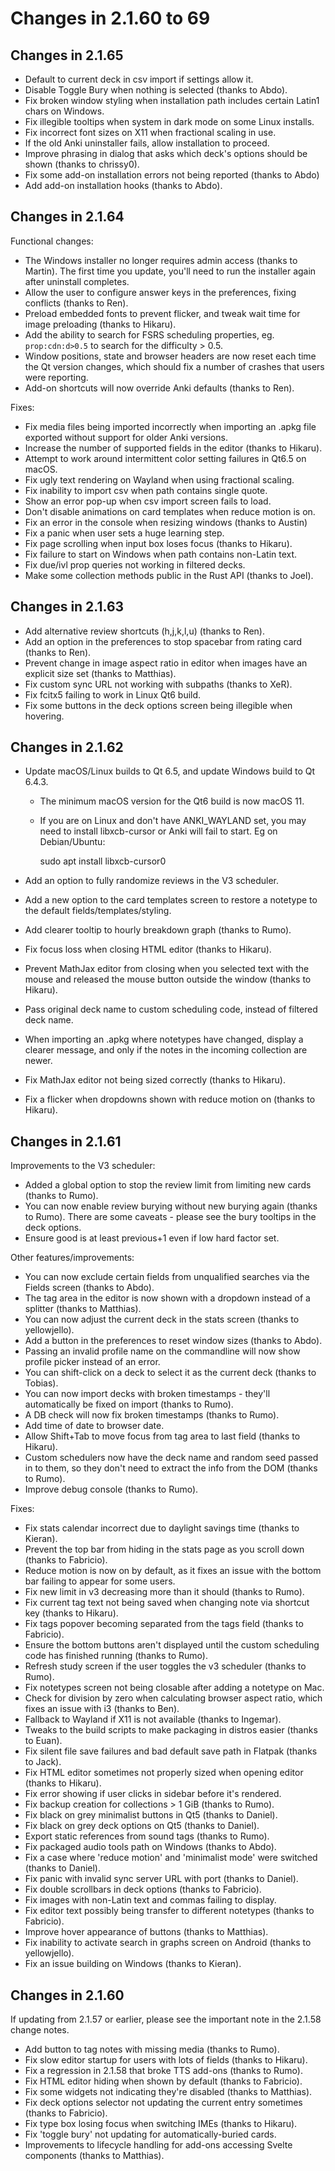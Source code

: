 # Changes in 2.1.60 to 69

<!-- toc -->

## Changes in 2.1.65

- Default to current deck in csv import if settings allow it.
- Disable Toggle Bury when nothing is selected (thanks to Abdo).
- Fix broken window styling when installation path includes certain Latin1 chars on Windows.
- Fix illegible tooltips when system in dark mode on some Linux installs.
- Fix incorrect font sizes on X11 when fractional scaling in use.
- If the old Anki uninstaller fails, allow installation to proceed.
- Improve phrasing in dialog that asks which deck's options should be shown (thanks to chrissy0).
- Fix some add-on installation errors not being reported (thanks to Abdo)
- Add add-on installation hooks (thanks to Abdo).

## Changes in 2.1.64

Functional changes:

- The Windows installer no longer requires admin access (thanks to Martin). The first time you
  update, you'll need to run the installer again after uninstall completes.
- Allow the user to configure answer keys in the preferences, fixing conflicts (thanks to Ren).
- Preload embedded fonts to prevent flicker, and tweak wait time for image preloading (thanks to Hikaru).
- Add the ability to search for FSRS scheduling properties, eg. `prop:cdn:d>0.5` to search
  for the difficulty > 0.5.
- Window positions, state and browser headers are now reset each time the Qt version changes,
  which should fix a number of crashes that users were reporting.
- Add-on shortcuts will now override Anki defaults (thanks to Ren).

Fixes:

- Fix media files being imported incorrectly when importing an .apkg file exported without support for older
  Anki versions.
- Increase the number of supported fields in the editor (thanks to Hikaru).
- Attempt to work around intermittent color setting failures in Qt6.5 on macOS.
- Fix ugly text rendering on Wayland when using fractional scaling.
- Fix inability to import csv when path contains single quote.
- Show an error pop-up when csv import screen fails to load.
- Don't disable animations on card templates when reduce motion is on.
- Fix an error in the console when resizing windows (thanks to Austin)
- Fix a panic when user sets a huge learning step.
- Fix page scrolling when input box loses focus (thanks to Hikaru).
- Fix failure to start on Windows when path contains non-Latin text.
- Fix due/ivl prop queries not working in filtered decks.
- Make some collection methods public in the Rust API (thanks to Joel).

## Changes in 2.1.63

- Add alternative review shortcuts (h,j,k,l,u) (thanks to Ren).
- Add an option in the preferences to stop spacebar from rating card (thanks to Ren).
- Prevent change in image aspect ratio in editor when images have an explicit size set (thanks to Matthias).
- Fix custom sync URL not working with subpaths (thanks to XeR).
- Fix fcitx5 failing to work in Linux Qt6 build.
- Fix some buttons in the deck options screen being illegible when hovering.

## Changes in 2.1.62

- Update macOS/Linux builds to Qt 6.5, and update Windows build to Qt 6.4.3.
  - The minimum macOS version for the Qt6 build is now macOS 11.
  - If you are on Linux and don't have ANKI_WAYLAND set, you may need to install
    libxcb-cursor or Anki will fail to start. Eg on Debian/Ubuntu:

    sudo apt install libxcb-cursor0

- Add an option to fully randomize reviews in the V3 scheduler.
- Add a new option to the card templates screen to restore a notetype to the
  default fields/templates/styling.
- Add clearer tooltip to hourly breakdown graph (thanks to Rumo).
- Fix focus loss when closing HTML editor (thanks to Hikaru).
- Prevent MathJax editor from closing when you selected text with the mouse and
  released the mouse button outside the window (thanks to Hikaru).
- Pass original deck name to custom scheduling code, instead of filtered deck
  name.
- When importing an .apkg where notetypes have changed, display a clearer
  message, and only if the notes in the incoming collection are newer.
- Fix MathJax editor not being sized correctly (thanks to Hikaru).
- Fix a flicker when dropdowns shown with reduce motion on (thanks to Hikaru).

## Changes in 2.1.61

Improvements to the V3 scheduler:

- Added a global option to stop the review limit from limiting new cards (thanks
  to Rumo).
- You can now enable review burying without new burying again (thanks to Rumo).
  There are some caveats - please see the bury tooltips in the deck options.
- Ensure good is at least previous+1 even if low hard factor set.

Other features/improvements:

- You can now exclude certain fields from unqualified searches via the Fields
  screen (thanks to Abdo).
- The tag area in the editor is now shown with a dropdown instead of a splitter
  (thanks to Matthias).
- You can now adjust the current deck in the stats screen (thanks to yellowjello).
- Add a button in the preferences to reset window sizes (thanks to Abdo).
- Passing an invalid profile name on the commandline will now show profile
  picker instead of an error.
- You can shift-click on a deck to select it as the current deck (thanks to
  Tobias).
- You can now import decks with broken timestamps - they'll automatically be
  fixed on import (thanks to Rumo).
- A DB check will now fix broken timestamps (thanks to Rumo).
- Add time of date to browser date.
- Allow Shift+Tab to move focus from tag area to last field (thanks to Hikaru).
- Custom schedulers now have the deck name and random seed passed in to them, so
  they don't need to extract the info from the DOM (thanks to Rumo).
- Improve debug console (thanks to Rumo).

Fixes:

- Fix stats calendar incorrect due to daylight savings time (thanks to Kieran).
- Prevent the top bar from hiding in the stats page as you scroll down (thanks
  to Fabricio).
- Reduce motion is now on by default, as it fixes an issue with the bottom bar
  failing to appear for some users.
- Fix new limit in v3 decreasing more than it should (thanks to Rumo).
- Fix current tag text not being saved when changing note via shortcut key
  (thanks to Hikaru).
- Fix tags popover becoming separated from the tags field (thanks to Fabricio).
- Ensure the bottom buttons aren't displayed until the custom scheduling code
  has finished running (thanks to Rumo).
- Refresh study screen if the user toggles the v3 scheduler (thanks to Rumo).
- Fix notetypes screen not being closable after adding a notetype on Mac.
- Check for division by zero when calculating browser aspect ratio, which fixes
  an issue with i3 (thanks to Ben).
- Fallback to Wayland if X11 is not available (thanks to Ingemar).
- Tweaks to the build scripts to make packaging in distros easier (thanks to
  Euan).
- Fix silent file save failures and bad default save path in Flatpak (thanks to
  Jack).
- Fix HTML editor sometimes not properly sized when opening editor (thanks to
  Hikaru).
- Fix error showing if user clicks in sidebar before it's rendered.
- Fix backup creation for collections > 1 GiB (thanks to Rumo).
- Fix black on grey minimalist buttons in Qt5 (thanks to Daniel).
- Fix black on grey deck options on Qt5 (thanks to Daniel).
- Export static references from sound tags (thanks to Rumo).
- Fix packaged audio tools path on Windows (thanks to Abdo).
- Fix a case where 'reduce motion' and 'minimalist mode' were switched (thanks
  to Daniel).
- Fix panic with invalid sync server URL with port (thanks to Daniel).
- Fix double scrollbars in deck options (thanks to Fabricio).
- Fix images with non-Latin text and commas failing to display.
- Fix editor text possibly being transfer to different notetypes (thanks to
  Fabricio).
- Improve hover appearance of buttons (thanks to Matthias).
- Fix inability to activate search in graphs screen on Android (thanks to
  yellowjello).
- Fix an issue building on Windows (thanks to Kieran).

## Changes in 2.1.60

If updating from 2.1.57 or earlier, please see the important note in the 2.1.58 change notes.

- Add button to tag notes with missing media (thanks to Rumo).
- Fix slow editor startup for users with lots of fields (thanks to Hikaru).
- Fix a regression in 2.1.58 that broke TTS add-ons (thanks to Rumo).
- Fix HTML editor hiding when shown by default (thanks to Fabricio).
- Fix some widgets not indicating they're disabled (thanks to Matthias).
- Fix deck options selector not updating the current entry sometimes (thanks to Fabricio).
- Fix type box losing focus when switching IMEs (thanks to Hikaru).
- Fix 'toggle bury' not updating for automatically-buried cards.
- Improvements to lifecycle handling for add-ons accessing Svelte components (thanks to Matthias).
